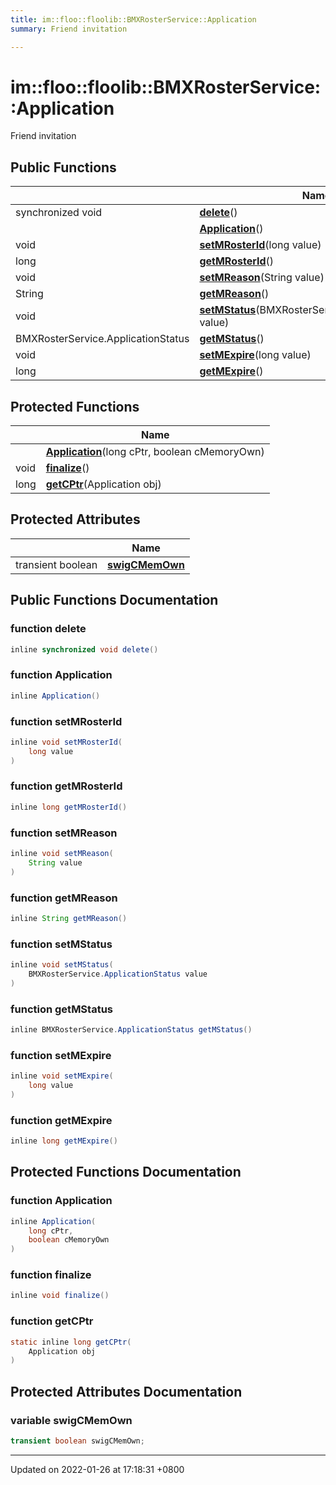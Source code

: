 ```yaml
---
title: im::floo::floolib::BMXRosterService::Application
summary: Friend invitation 

---
```


# im::floo::floolib::BMXRosterService::Application



Friend invitation 

## Public Functions

|                | Name           |
| -------------- | -------------- |
| synchronized void | **[delete](classim_1_1floo_1_1floolib_1_1_b_m_x_roster_service_1_1_application.md#function-delete)**() |
| | **[Application](classim_1_1floo_1_1floolib_1_1_b_m_x_roster_service_1_1_application.md#function-application)**() |
| void | **[setMRosterId](classim_1_1floo_1_1floolib_1_1_b_m_x_roster_service_1_1_application.md#function-setmrosterid)**(long value) |
| long | **[getMRosterId](classim_1_1floo_1_1floolib_1_1_b_m_x_roster_service_1_1_application.md#function-getmrosterid)**() |
| void | **[setMReason](classim_1_1floo_1_1floolib_1_1_b_m_x_roster_service_1_1_application.md#function-setmreason)**(String value) |
| String | **[getMReason](classim_1_1floo_1_1floolib_1_1_b_m_x_roster_service_1_1_application.md#function-getmreason)**() |
| void | **[setMStatus](classim_1_1floo_1_1floolib_1_1_b_m_x_roster_service_1_1_application.md#function-setmstatus)**(BMXRosterService.ApplicationStatus value) |
| BMXRosterService.ApplicationStatus | **[getMStatus](classim_1_1floo_1_1floolib_1_1_b_m_x_roster_service_1_1_application.md#function-getmstatus)**() |
| void | **[setMExpire](classim_1_1floo_1_1floolib_1_1_b_m_x_roster_service_1_1_application.md#function-setmexpire)**(long value) |
| long | **[getMExpire](classim_1_1floo_1_1floolib_1_1_b_m_x_roster_service_1_1_application.md#function-getmexpire)**() |

## Protected Functions

|                | Name           |
| -------------- | -------------- |
| | **[Application](classim_1_1floo_1_1floolib_1_1_b_m_x_roster_service_1_1_application.md#function-application)**(long cPtr, boolean cMemoryOwn) |
| void | **[finalize](classim_1_1floo_1_1floolib_1_1_b_m_x_roster_service_1_1_application.md#function-finalize)**() |
| long | **[getCPtr](classim_1_1floo_1_1floolib_1_1_b_m_x_roster_service_1_1_application.md#function-getcptr)**(Application obj) |

## Protected Attributes

|                | Name           |
| -------------- | -------------- |
| transient boolean | **[swigCMemOwn](classim_1_1floo_1_1floolib_1_1_b_m_x_roster_service_1_1_application.md#variable-swigcmemown)**  |

## Public Functions Documentation

### function delete

```java
inline synchronized void delete()
```


### function Application

```java
inline Application()
```


### function setMRosterId

```java
inline void setMRosterId(
    long value
)
```


### function getMRosterId

```java
inline long getMRosterId()
```


### function setMReason

```java
inline void setMReason(
    String value
)
```


### function getMReason

```java
inline String getMReason()
```


### function setMStatus

```java
inline void setMStatus(
    BMXRosterService.ApplicationStatus value
)
```


### function getMStatus

```java
inline BMXRosterService.ApplicationStatus getMStatus()
```


### function setMExpire

```java
inline void setMExpire(
    long value
)
```


### function getMExpire

```java
inline long getMExpire()
```


## Protected Functions Documentation

### function Application

```java
inline Application(
    long cPtr,
    boolean cMemoryOwn
)
```


### function finalize

```java
inline void finalize()
```


### function getCPtr

```java
static inline long getCPtr(
    Application obj
)
```


## Protected Attributes Documentation

### variable swigCMemOwn

```java
transient boolean swigCMemOwn;
```


-------------------------------

Updated on 2022-01-26 at 17:18:31 +0800